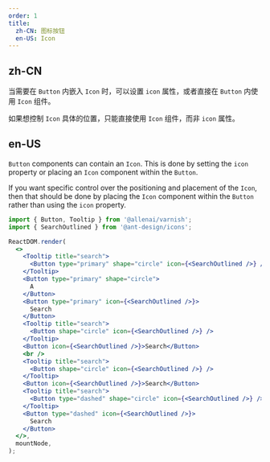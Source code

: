 ```yaml
---
order: 1
title:
  zh-CN: 图标按钮
  en-US: Icon
---
```


## zh-CN

当需要在 `Button` 内嵌入 `Icon` 时，可以设置 `icon` 属性，或者直接在 `Button` 内使用 `Icon` 组件。

如果想控制 `Icon` 具体的位置，只能直接使用 `Icon` 组件，而非 `icon` 属性。

## en-US

`Button` components can contain an `Icon`. This is done by setting the `icon` property or placing an `Icon` component within the `Button`.

If you want specific control over the positioning and placement of the `Icon`, then that should be done by placing the `Icon` component within the `Button` rather than using the `icon` property.

```jsx
import { Button, Tooltip } from '@allenai/varnish';
import { SearchOutlined } from '@ant-design/icons';

ReactDOM.render(
  <>
    <Tooltip title="search">
      <Button type="primary" shape="circle" icon={<SearchOutlined />} />
    </Tooltip>
    <Button type="primary" shape="circle">
      A
    </Button>
    <Button type="primary" icon={<SearchOutlined />}>
      Search
    </Button>
    <Tooltip title="search">
      <Button shape="circle" icon={<SearchOutlined />} />
    </Tooltip>
    <Button icon={<SearchOutlined />}>Search</Button>
    <br />
    <Tooltip title="search">
      <Button shape="circle" icon={<SearchOutlined />} />
    </Tooltip>
    <Button icon={<SearchOutlined />}>Search</Button>
    <Tooltip title="search">
      <Button type="dashed" shape="circle" icon={<SearchOutlined />} />
    </Tooltip>
    <Button type="dashed" icon={<SearchOutlined />}>
      Search
    </Button>
  </>,
  mountNode,
);
```
